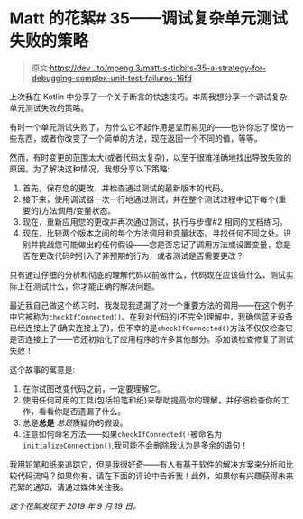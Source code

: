# Matt 的花絮# 35——调试复杂单元测试失败的策略

> 原文:[https://dev . to/mpeng 3/matt-s-tidbits-35-a-strategy-for-debugging-complex-unit-test-failures-16fd](https://dev.to/mpeng3/matt-s-tidbits-35-a-strategy-for-debugging-complex-unit-test-failures-16fd)

上次我在 Kotlin 中分享了一个关于断言的快速技巧。本周我想分享一个调试复杂单元测试失败的策略。

有时一个单元测试失败了，为什么它不起作用是显而易见的——也许你忘了模仿一些东西，或者你改变了一个简单的方法，现在返回一个不同的值，等等。

然而，有时变更的范围太大(或者代码太复杂)，以至于很难准确地找出导致失败的原因。为了解决这种情况，我想分享以下策略:

1.  首先，保存您的更改，并检查通过测试的最新版本的代码。
2.  接下来，使用调试器一次一行地通过测试，并在整个测试过程中记下每个(重要的)方法调用/变量状态。
3.  现在，重新应用您的更改并再次通过测试，执行与步骤#2 相同的文档练习。
4.  现在，比较两个版本之间的每个方法调用和变量状态。寻找任何不同之处。识别并挑战您可能做出的任何假设——您是否忘记了调用方法或设置变量，您是否在更改代码时引入了非预期的行为，或者测试是否需要更改？

只有通过仔细的分析和彻底的理解代码以前做什么，代码现在应该做什么，测试实际上在测试什么，你才能正确的解决问题。

最近我自己做这个练习时，我发现我遗漏了对一个重要方法的调用——在这个例子中它被称为`checkIfConnected()`。在我对代码的(不完全)理解中，我确信蓝牙设备已经连接上了(确实连接上了)，但不幸的是`checkIfConnected()`方法不仅仅检查它是否连接上了——它还初始化了应用程序的许多其他部分。添加该检查修复了测试失败！

这个故事的寓意是:

1.  在你试图改变代码之前，一定要理解它。
2.  使用任何可用的工具(包括铅笔和纸)来帮助提高你的理解，并仔细检查你的工作，看看你是否遗漏了什么。
3.  总是**总是** *总是*质疑你的假设。
4.  注意如何命名方法——如果`checkIfConnected()`被命名为`initializeConnection()`,我可能不会删除我认为是多余的语句！

我用铅笔和纸来追踪它，但是我很好奇——有人有基于软件的解决方案来分析和比较代码流吗？如果你有，请在下面的评论中告诉我！此外，如果你有兴趣获得未来花絮的通知，请通过媒体关注我。

*这个花絮发现于 2019 年 9 月 19 日。*